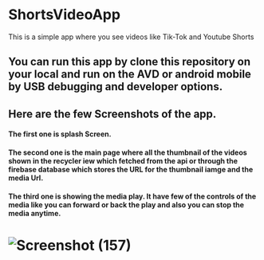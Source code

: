 # ShortsVideoApp
This is a simple app where you see videos like Tik-Tok and Youtube Shorts
## You can run this app by clone this repository on your local and run on the AVD or android mobile by USB debugging and developer options.
## Here are the few Screenshots of the app.
#### The first one is splash Screen.
#### The second one is the main page where all the thumbnail of the videos shown in the recycler iew which fetched from the api or through the firebase database which stores the URL for the thumbnail iamge and the media Url.
#### The third one is showing the media play. It have few of the controls of the media like you can forward or back the play and also you can stop the media anytime.

# ![Screenshot (157)](https://github.com/testgithubtiwari/ShortsVideoApp/assets/111584498/17d5abe3-8c0f-4034-9f19-d81144eb5cda)
